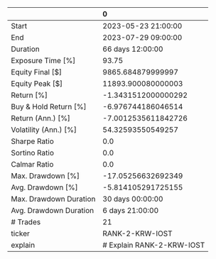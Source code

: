 |                        | 0                         |
|:-----------------------|:--------------------------|
| Start                  | 2023-05-23 21:00:00       |
| End                    | 2023-07-29 09:00:00       |
| Duration               | 66 days 12:00:00          |
| Exposure Time [%]      | 93.75                     |
| Equity Final [$]       | 9865.684879999997         |
| Equity Peak [$]        | 11893.900080000003        |
| Return [%]             | -1.3431512000000292       |
| Buy & Hold Return [%]  | -6.976744186046514        |
| Return (Ann.) [%]      | -7.0012535611842726       |
| Volatility (Ann.) [%]  | 54.32593550549257         |
| Sharpe Ratio           | 0.0                       |
| Sortino Ratio          | 0.0                       |
| Calmar Ratio           | 0.0                       |
| Max. Drawdown [%]      | -17.05256632692349        |
| Avg. Drawdown [%]      | -5.814105291725155        |
| Max. Drawdown Duration | 30 days 00:00:00          |
| Avg. Drawdown Duration | 6 days 21:00:00           |
| # Trades               | 21                        |
| ticker                 | RANK-2-KRW-IOST           |
| explain                | # Explain RANK-2-KRW-IOST |